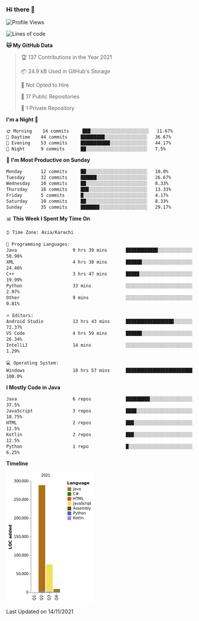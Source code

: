 ### Hi there 👋

<!--
**BilalJaved15/BilalJaved15** is a ✨ _special_ ✨ repository because its `README.md` (this file) appears on your GitHub profile.

Here are some ideas to get you started:

- 🔭 I’m currently working on ...
- 🌱 I’m currently learning ...
- 👯 I’m looking to collaborate on ...
- 🤔 I’m looking for help with ...
- 💬 Ask me about ...
- 📫 How to reach me: ...
- 😄 Pronouns: ...
- ⚡ Fun fact: ...
-->

<!--START_SECTION:waka-->
![Profile Views](http://img.shields.io/badge/Profile%20Views-1-blue)

![Lines of code](https://img.shields.io/badge/From%20Hello%20World%20I%27ve%20Written-372763%20lines%20of%20code-blue)

**🐱 My GitHub Data** 

> 🏆 137 Contributions in the Year 2021
 > 
> 📦 24.9 kB Used in GitHub's Storage 
 > 
> 🚫 Not Opted to Hire
 > 
> 📜 17 Public Repositories 
 > 
> 🔑 1 Private Repository 
 > 
**I'm a Night 🦉** 

```text
🌞 Morning    14 commits     ███░░░░░░░░░░░░░░░░░░░░░░   11.67% 
🌆 Daytime    44 commits     █████████░░░░░░░░░░░░░░░░   36.67% 
🌃 Evening    53 commits     ███████████░░░░░░░░░░░░░░   44.17% 
🌙 Night      9 commits      ██░░░░░░░░░░░░░░░░░░░░░░░   7.5%

```
📅 **I'm Most Productive on Sunday** 

```text
Monday       12 commits     ██░░░░░░░░░░░░░░░░░░░░░░░   10.0% 
Tuesday      32 commits     ██████░░░░░░░░░░░░░░░░░░░   26.67% 
Wednesday    10 commits     ██░░░░░░░░░░░░░░░░░░░░░░░   8.33% 
Thursday     16 commits     ███░░░░░░░░░░░░░░░░░░░░░░   13.33% 
Friday       5 commits      █░░░░░░░░░░░░░░░░░░░░░░░░   4.17% 
Saturday     10 commits     ██░░░░░░░░░░░░░░░░░░░░░░░   8.33% 
Sunday       35 commits     ███████░░░░░░░░░░░░░░░░░░   29.17%

```


📊 **This Week I Spent My Time On** 

```text
⌚︎ Time Zone: Asia/Karachi

💬 Programming Languages: 
Java                     9 hrs 39 mins       ████████████░░░░░░░░░░░░░   50.96% 
XML                      4 hrs 38 mins       ██████░░░░░░░░░░░░░░░░░░░   24.46% 
C++                      3 hrs 47 mins       █████░░░░░░░░░░░░░░░░░░░░   19.99% 
Python                   33 mins             ░░░░░░░░░░░░░░░░░░░░░░░░░   2.97% 
Other                    9 mins              ░░░░░░░░░░░░░░░░░░░░░░░░░   0.81%

🔥 Editors: 
Android Studio           13 hrs 43 mins      ██████████████████░░░░░░░   72.37% 
VS Code                  4 hrs 59 mins       ██████░░░░░░░░░░░░░░░░░░░   26.34% 
IntelliJ                 14 mins             ░░░░░░░░░░░░░░░░░░░░░░░░░   1.29%

💻 Operating System: 
Windows                  18 hrs 57 mins      █████████████████████████   100.0%

```

**I Mostly Code in Java** 

```text
Java                     6 repos             █████████░░░░░░░░░░░░░░░░   37.5% 
JavaScript               3 repos             ████░░░░░░░░░░░░░░░░░░░░░   18.75% 
HTML                     2 repos             ███░░░░░░░░░░░░░░░░░░░░░░   12.5% 
Kotlin                   2 repos             ███░░░░░░░░░░░░░░░░░░░░░░   12.5% 
Python                   1 repo              █░░░░░░░░░░░░░░░░░░░░░░░░   6.25%

```


**Timeline**

![Chart not found](https://raw.githubusercontent.com/BilalJaved15/BilalJaved15/main/charts/bar_graph.png) 


 Last Updated on 14/11/2021
<!--END_SECTION:waka-->

